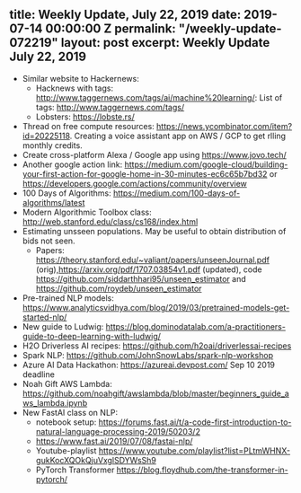 title: Weekly Update, July 22, 2019
date: 2019-07-14 00:00:00 Z
permalink: "/weekly-update-072219"
layout: post
excerpt: Weekly Update July 22, 2019
---
* Similar website to Hackernews:
    - Hacknews with tags: <http://www.taggernews.com/tags/ai/machine%20learning/>: List of tags: <http://www.taggernews.com/tags/> 
    - Lobsters: <https://lobste.rs/>
* Thread on free compute resources: <https://news.ycombinator.com/item?id=20225118>. Creating a voice assistant app on AWS / GCP to get rlling monthly credits.
* Create cross-platform Alexa / Google app using <https://www.jovo.tech/>
* Another google action link: <https://medium.com/google-cloud/building-your-first-action-for-google-home-in-30-minutes-ec6c65b7bd32> or <https://developers.google.com/actions/community/overview>
* 100 Days of Algorithms: <https://medium.com/100-days-of-algorithms/latest>
* Modern Algorithmic Toolbox class: <http://web.stanford.edu/class/cs168/index.html>
* Estimating unsseen populations. May be useful to obtain distribution of bids not seen. 
    - Papers: <https://theory.stanford.edu/~valiant/papers/unseenJournal.pdf> (orig),<https://arxiv.org/pdf/1707.03854v1.pdf> (updated), code <https://github.com/siddarthhari95/unseen_estimator> and <https://github.com/roydeb/unseen_estimator>
* Pre-trained NLP models: <https://www.analyticsvidhya.com/blog/2019/03/pretrained-models-get-started-nlp/>
* New guide to Ludwig: <https://blog.dominodatalab.com/a-practitioners-guide-to-deep-learning-with-ludwig/>
* H2O Driverless AI recipes: <https://github.com/h2oai/driverlessai-recipes>
* Spark NLP: <https://github.com/JohnSnowLabs/spark-nlp-workshop>
* Azure AI Data Hackathon: <https://azureai.devpost.com/> Sep 10 2019 deadline
* Noah Gift AWS Lambda: <https://github.com/noahgift/awslambda/blob/master/beginners_guide_aws_lambda.ipynb>
* New FastAI class on NLP:
    - notebook setup: <https://forums.fast.ai/t/a-code-first-introduction-to-natural-language-processing-2019/50203/2>
    - <https://www.fast.ai/2019/07/08/fastai-nlp/>
    - Youtube-playlist <https://www.youtube.com/playlist?list=PLtmWHNX-gukKocXQOkQjuVxglSDYWsSh9>
    - PyTorch Transformer <https://blog.floydhub.com/the-transformer-in-pytorch/>
